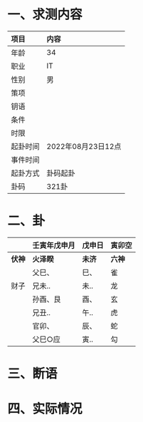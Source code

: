 # 一、求测内容
|项目|内容|
|:-|:-|
|年龄|34|
|职业|IT|
|性别|男|
|策项||
|钥语||
|条件||
|时限||
|起卦时间|2022年08月23日12点|
|事件时间||
|起卦方式|卦码起卦|
|卦码|321卦|

# 二、卦
||壬寅年戊申月|戊申日|寅卯空|
|:-|:-|:-|:-|
|**伏神**|**火泽睽**|**未济**|**六神**|
||父巳、|巳、|雀|
|财子|兄未..|未..|龙|
||孙酉、艮|酉、|玄|
||兄丑..|午..|虎|
||官卯、|辰、|蛇|
||父巳○应|寅..|勾|


# 三、断语

# 四、实际情况